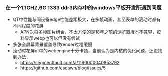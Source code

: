 ### 在一个1.1GHZ,6G 1333 ddr3内存中的windows平板开发所遇到问题
- QT中性能与同设备edge性能差距极大，在多帧动画，甚至表单的滚动时都有不同程度的花屏
  -  APNG,将多帧图片组合，不太方便的是18年之前的浏览器版本不兼容，资料显示webp也可以但没有尝试
- 多张全屏幕背景覆盖导致render过程缓慢
- 滚动时花屏qt中的webengine十分卡顿，当前认为是内核的优化问题，还没找到办法，
  - https://segmentfault.com/a/1190000040853792
  - https://github.com/escawn/blog/issues/5
